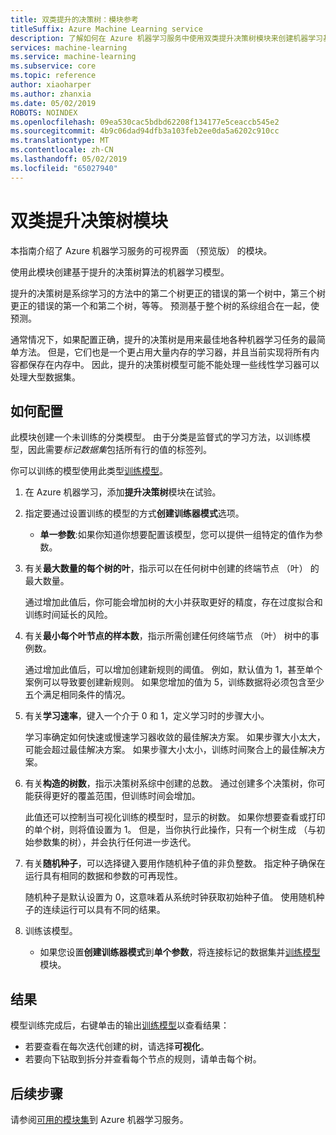 ```yaml
---
title: 双类提升的决策树：模块参考
titleSuffix: Azure Machine Learning service
description: 了解如何在 Azure 机器学习服务中使用双类提升决策树模块来创建机器学习基于提升的决策树算法的模型。
services: machine-learning
ms.service: machine-learning
ms.subservice: core
ms.topic: reference
author: xiaoharper
ms.author: zhanxia
ms.date: 05/02/2019
ROBOTS: NOINDEX
ms.openlocfilehash: 09ea530cac5bdbd62208f134177e5ceaccb545e2
ms.sourcegitcommit: 4b9c06dad94dfb3a103feb2ee0da5a6202c910cc
ms.translationtype: MT
ms.contentlocale: zh-CN
ms.lasthandoff: 05/02/2019
ms.locfileid: "65027940"
---
```

# <a name="two-class-boosted-decision-tree-module"></a>双类提升决策树模块

本指南介绍了 Azure 机器学习服务的可视界面 （预览版） 的模块。

使用此模块创建基于提升的决策树算法的机器学习模型。 

提升的决策树是系综学习的方法中的第二个树更正的错误的第一个树中，第三个树更正的错误的第一个和第二个树，等等。  预测基于整个树的系综组合在一起，使预测。
  
通常情况下，如果配置正确，提升的决策树是用来最佳地各种机器学习任务的最简单方法。 但是，它们也是一个更占用大量内存的学习器，并且当前实现将所有内容都保存在内存中。 因此，提升的决策树模型可能不能处理一些线性学习器可以处理大型数据集。

## <a name="how-to-configure"></a>如何配置

此模块创建一个未训练的分类模型。 由于分类是监督式的学习方法，以训练模型，因此需要*标记数据集*包括所有行的值的标签列。

你可以训练的模型使用此类型[训练模型](././train-model.md)。 

1.  在 Azure 机器学习，添加**提升决策树**模块在试验。
  
2.  指定要通过设置训练的模型的方式**创建训练器模式**选项。
  
    + **单一参数**:如果你知道你想要配置该模型，您可以提供一组特定的值作为参数。
  
  
3.  有关**最大数量的每个树的叶**，指示可以在任何树中创建的终端节点 （叶） 的最大数量。
  
     通过增加此值后，你可能会增加树的大小并获取更好的精度，存在过度拟合和训练时间延长的风险。
  
4.  有关**最小每个叶节点的样本数**，指示所需创建任何终端节点 （叶） 树中的事例数。  
  
     通过增加此值后，可以增加创建新规则的阈值。 例如，默认值为 1，甚至单个案例可以导致要创建新规则。 如果您增加的值为 5，训练数据将必须包含至少五个满足相同条件的情况。
  
5.  有关**学习速率**，键入一个介于 0 和 1，定义学习时的步骤大小。  
  
     学习率确定如何快速或慢速学习器收敛的最佳解决方案。 如果步骤大小太大，可能会超过最佳解决方案。 如果步骤大小太小，训练时间聚合上的最佳解决方案。
  
6.  有关**构造的树数**，指示决策树系综中创建的总数。 通过创建多个决策树，你可能获得更好的覆盖范围，但训练时间会增加。
  
     此值还可以控制当可视化训练的模型时，显示的树数。 如果你想要查看或打印的单个树，则将值设置为 1。 但是，当你执行此操作，只有一个树生成 （与初始参数集的树），并会执行任何进一步迭代。
  
7.  有关**随机种子**，可以选择键入要用作随机种子值的非负整数。 指定种子确保在运行具有相同的数据和参数的可再现性。  
  
     随机种子是默认设置为 0，这意味着从系统时钟获取初始种子值。  使用随机种子的连续运行可以具有不同的结果。
  

9. 训练该模型。
  
    + 如果您设置**创建训练器模式**到**单个参数**，将连接标记的数据集并[训练模型](./train-model.md)模块。  
  
   
## <a name="results"></a>结果

模型训练完成后，右键单击的输出[训练模型](./train-model.md)以查看结果：

+ 若要查看在每次迭代创建的树，请选择**可视化**。 
+ 若要向下钻取到拆分并查看每个节点的规则，请单击每个树。


## <a name="next-steps"></a>后续步骤

请参阅[可用的模块集](module-reference.md)到 Azure 机器学习服务。 
